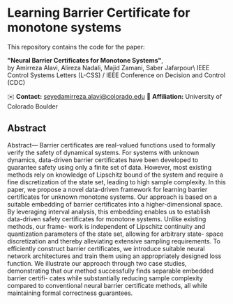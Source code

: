 # Learning Barrier Certificate for monotone systems

This repository contains the code for the paper:

**"Neural Barrier Certificates for Monotone Systems"**,  
by Amirreza Alavi, Alireza Nadali, Majid Zamani, Saber Jafarpour\\
IEEE Control Systems Letters (L-CSS) / IEEE Conference on Decision and Control (CDC)

✉️ **Contact:** seyedamirreza.alavi@colorado.edu
🏢 **Affiliation:** University of Colorado Boulder  

## Abstract
Abstract— Barrier certificates are real-valued functions used
to formally verify the safety of dynamical systems. For systems
with unknown dynamics, data-driven barrier certificates have
been developed to guarantee safety using only a finite set of
data. However, most existing methods rely on knowledge of
Lipschitz bound of the system and require a fine discretization
of the state set, leading to high sample complexity. In this paper,
we propose a novel data-driven framework for learning barrier
certificates for unknown monotone systems. Our approach is
based on a suitable embedding of barrier certificates into a
higher-dimensional space. By leveraging interval analysis, this
embedding enables us to establish data-driven safety certificates
for monotone systems. Unlike existing methods, our frame-
work is independent of Lipschitz continuity and quantization
parameters of the state set, allowing for arbitrary state-
space discretization and thereby alleviating extensive sampling
requirements. To efficiently construct barrier certificates, we
introduce suitable neural network architectures and train them
using an appropriately designed loss function. We illustrate
our approach through two case studies, demonstrating that our
method successfully finds separable embedded barrier certifi-
cates while substantially reducing sample complexity compared
to conventional neural barrier certificate methods, all while
maintaining formal correctness guarantees.



